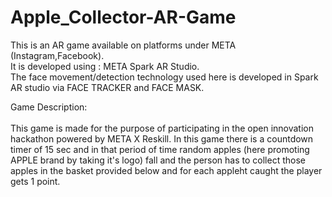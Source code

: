 # Apple_Collector-AR-Game




This is an AR game available on platforms under META (Instagram,Facebook).
<br>
It is developed using : META Spark AR Studio.
<br>
The face movement/detection technology used here is developed in Spark AR studio via FACE TRACKER and FACE MASK.
<br>


Game Description: 
<br>
<br>
This game is made for the purpose of participating in the open innovation hackathon powered by META X Reskill. In this game there is a countdown timer of 15 sec and in that period of time random apples (here promoting APPLE brand by taking it's logo) fall and the person has to collect those apples in the basket provided below and for each appleht caught the player gets 1 point. 
